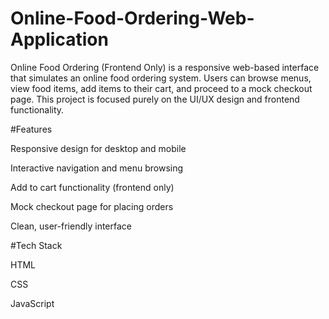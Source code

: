 # Online-Food-Ordering-Web-Application
Online Food Ordering (Frontend Only) is a responsive web-based interface that simulates an online food ordering system. Users can browse menus, view food items, add items to their cart, and proceed to a mock checkout page. This project is focused purely on the UI/UX design and frontend functionality.

#Features

Responsive design for desktop and mobile

Interactive navigation and menu browsing

Add to cart functionality (frontend only)

Mock checkout page for placing orders

Clean, user-friendly interface

#Tech Stack

HTML

CSS

JavaScript
